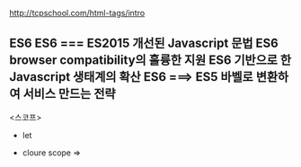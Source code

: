 http://tcpschool.com/html-tags/intro

ES6
ES6 === ES2015
개선된 Javascript 문법
ES6 browser compatibility의 훌륭한 지원 
ES6 기반으로 한 Javascript 생태계의 확산
ES6 ===> ES5 바벨로 변환하여 서비스 만드는 전략
-----------------------------------------------------
<스코프>

* let 

* cloure scope
=> 